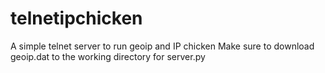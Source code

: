 # telnetipchicken
A simple telnet server to run geoip and IP chicken
Make sure to download geoip.dat to the working directory for server.py
